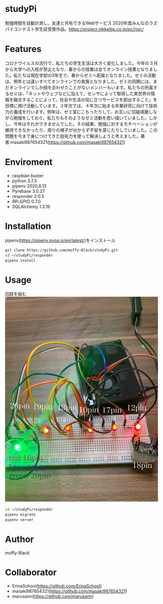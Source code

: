 # studyPi
 
 勉強時間を自動計測し、友達と共有できるWebサービス
 2020年度みんなのラズパイコンテスト学生証受賞作品。https://project.nikkeibp.co.jp/pc/rpic/
 
 
# Features

 コロナウイルスの流行で、私たちの学生生活は大きく変化しました。今年の３月から大学への入校が禁止となり、春からの授業は全てオンライン授業となりました。私たちは現在学部の3年生で、春からゼミへ配属となりました。ゼミの活動は、例年とは違いすべてオンラインでの実施となりました。ゼミの同期には、まだオンラインでしか顔を合わせたことがないメンバーもいます。私たちの所属するゼミは、「ネットやウェブなどに加えて，センサによって取得した実世界の情報を融合することによって，社会や生活の役に立つサービスを創出すること」を目標に掲げ活動しています。３年次では、４年次に始まる卒業研究に向けて技術力の養成を行います。例年は、ゼミ室にこもったりして、お互いに切磋琢磨しながら勉強をしており、私たちもそのようなゼミ活動を思い描いていました。しかし、今年はそれができませんでした。その結果、勉強に対するモチベーションが維持できなかったり、周りの様子が分からず不安を感じたりしていました。この問題を今まで身につけてきた技術力を使って解決しようと考えました。著者:masaki987654321(https://github.com/masaki987654321)

 
# Enviroment
 * raspbian buster
 * python 3.7.3
 * pipenv 2020.8.13
 * Pyrebase 3.0.27
 * responder 2.0.5
 * RPi.GPIO 0.7.0
 * SQLAlchemy 1.3.19
 
# Installation
 
 pipenv(https://pipenv.pypa.io/en/latest/)をインストール
 ```bash
 git clone https://github.com/moffy-Black/studyPi.git
 cd ~/studyPi/responder
 pipenv install
 ```
 
# Usage
 
 回路を組む
 ![回路図](IMG_3173.JPG "回路図")
 ```bash
 cd ~/studyPi/responder
 pipenv migrate
 pipenv server
 ```
 
# Author
 moffy-Black

# Collaborator
  
 * ErinaSchool(https://github.com/ErinaSchool)
 * masaki987654321(https://github.com/masaki987654321)
 * marusann(https://github.com/marusann)
 
